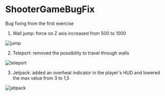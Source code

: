# ShooterGameBugFix
Bug fixing from the first exercise

1. Wall jump: force on Z axis increased from 500 to 1000

![jump](https://user-images.githubusercontent.com/70884909/92400146-b4f40480-f12b-11ea-9f86-bf9124e458e5.gif)

2. Teleport: removed the possibility to travel through walls

![teleport](https://user-images.githubusercontent.com/70884909/92400750-b70a9300-f12c-11ea-8727-fcba5c1df8d8.gif)

3. Jetpack: added an overheat indicator in the player's HUD and lowered the max value from 3 to 1,5

![jetpack](https://user-images.githubusercontent.com/70884909/92400423-3481d380-f12c-11ea-91f1-20ef48fef2c2.gif)
